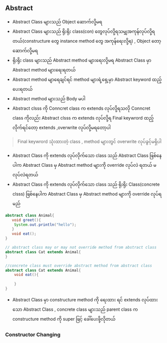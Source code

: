 ## Abstract 



- Abstract Class များသည် Object ဆောက်လို့မရ
- Abstract Class များသည် ရိုးရိုး class(con) တွေလုပ်လို့ရသမျှအကုန်လုပ်လို့ရတယ်(constructure တွေ instance method တွေ အကုန်ရေးလို့ရ) , Object တော့ ဆောက်လို့မရ
- ရိုးရိုး class များသည် Abstract method များရေးလို့မရ  Abstract Class မှာ Abstract method များရေးရတယ်
- Abstract method မျာရေချင်ရင် method များရဲ့ရှေ့မှာ Abstract keyword ထည့်ပေးရတယ်
- Abstract method များသည် Body မပါ
- Abstract clsss ကို Conncret class က extends လုပ်လို့ရသလို Conncret class ကိုလည်း Abstract clsss  က extends လုပ်လို့ရ Final keywrord ထည့်လိုက်ရင်တော့ extends ,overwrite လုပ်လို့မရတော့ပါ

>
>
>Final keywrord သုံးထားတဲ့ class , method များတွင် overwrite လုပ်ခွင့်မရှိပါ



- Abstract Class ကို extends လုပ်လိုက်သော class သည် Abstract Class ဖြစ်နေပါက Abstract Class မှ Abstract method များကို override လုပ်လဲ ရတယ် မလုပ်လဲရတယ် 
- Abstract Class ကို extends လုပ်လိုက်သော class သည် ရိုးရိုး Class(concrete clsss) ဖြစ်နေပါက Abstract Class မှ Abstract method များကို override လုပ်ရမည်

```java
abstract class Animal{
   void greet(){
   	System.out.println("hello");
   }
   void eat();
}

// abstract class may or may not override method from abstract class 
abstract class Cat extends Animal{
}

//concrete class must override abstract method from abstract class 
abstract class Cat extends Animal{
    void eat(){
        
    }
}
```



- Abstract Class မှာ constructure method ကို ရေးထား ရင် extends လုပ်ထားသော Abstract Class , concrete class များသည် parent class က constructure method ကို super ဖြင့် ခေါ်ပေးဖို့လိုတယ်



### Constructor Changing


